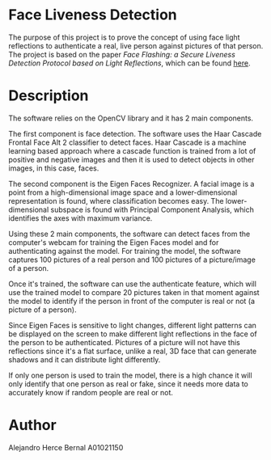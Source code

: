 # Face Liveness Detection

The purpose of this project is to prove the concept of using face light reflections to authenticate a real, live person against pictures of that person. The project is based on the paper *Face Flashing: a Secure Liveness Detection Protocol based on Light Reflections*, which can be found [here](https://arxiv.org/pdf/1801.01949.pdf).


# Description

The software relies on the OpenCV library and it has 2 main components.

The first component is face detection. The software uses the Haar Cascade Frontal Face Alt 2 classifier to detect faces. Haar Cascade is a machine learning based approach where a cascade function is trained from a lot of positive and negative images and then it is used to detect objects in other images, in this case, faces.

The second component is the Eigen Faces Recognizer. A facial image is a point from a high-dimensional image space and a lower-dimensional representation is found, where classification becomes easy. The lower-dimensional subspace is found with Principal Component Analysis, which identifies the axes with maximum variance.

Using these 2 main components, the software can detect faces from the computer's webcam for training the Eigen Faces model and for authenticating against the model. For training the model, the software captures 100 pictures of a real person and 100 pictures of a picture/image of a person.

Once it's trained, the software can use the authenticate feature, which will use the trained model to compare 20 pictures taken in that moment against the model to identify if the person in front of the computer is real or not (a picture of a person).

Since Eigen Faces is sensitive to light changes, different light patterns can be displayed on the screen to make different light reflections in the face of the person to be authenticated. Pictures of a picture will not have this reflections since it's a flat surface, unlike a real, 3D face that can generate shadows and it can distribute light differently.

If only one person is used to train the model, there is a high chance it will only identify that one person as real or fake, since it needs more data to accurately know if random people are real or not.

# Author
Alejandro Herce Bernal
A01021150
